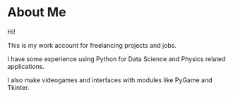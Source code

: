 # About Me

Hi!

This is my work account for freelancing projects and jobs.

I have some experience using Python for Data Science and Physics related applications.

I also make videogames and interfaces with modules like PyGame and Tkinter.

